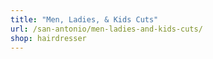 ```yaml
---
title: "Men, Ladies, & Kids Cuts"
url: /san-antonio/men-ladies-and-kids-cuts/
shop: hairdresser
---
```

